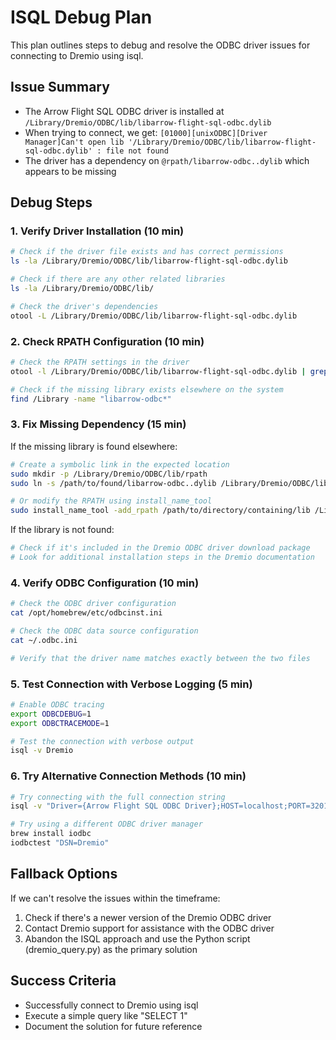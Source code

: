 # ISQL Debug Plan

This plan outlines steps to debug and resolve the ODBC driver issues for connecting to Dremio using isql.

## Issue Summary

- The Arrow Flight SQL ODBC driver is installed at `/Library/Dremio/ODBC/lib/libarrow-flight-sql-odbc.dylib`
- When trying to connect, we get: `[01000][unixODBC][Driver Manager]Can't open lib '/Library/Dremio/ODBC/lib/libarrow-flight-sql-odbc.dylib' : file not found`
- The driver has a dependency on `@rpath/libarrow-odbc..dylib` which appears to be missing

## Debug Steps

### 1. Verify Driver Installation (10 min)

```bash
# Check if the driver file exists and has correct permissions
ls -la /Library/Dremio/ODBC/lib/libarrow-flight-sql-odbc.dylib

# Check if there are any other related libraries
ls -la /Library/Dremio/ODBC/lib/

# Check the driver's dependencies
otool -L /Library/Dremio/ODBC/lib/libarrow-flight-sql-odbc.dylib
```

### 2. Check RPATH Configuration (10 min)

```bash
# Check the RPATH settings in the driver
otool -l /Library/Dremio/ODBC/lib/libarrow-flight-sql-odbc.dylib | grep -A2 RPATH

# Check if the missing library exists elsewhere on the system
find /Library -name "libarrow-odbc*"
```

### 3. Fix Missing Dependency (15 min)

If the missing library is found elsewhere:

```bash
# Create a symbolic link in the expected location
sudo mkdir -p /Library/Dremio/ODBC/lib/rpath
sudo ln -s /path/to/found/libarrow-odbc..dylib /Library/Dremio/ODBC/lib/rpath/libarrow-odbc..dylib

# Or modify the RPATH using install_name_tool
sudo install_name_tool -add_rpath /path/to/directory/containing/lib /Library/Dremio/ODBC/lib/libarrow-flight-sql-odbc.dylib
```

If the library is not found:

```bash
# Check if it's included in the Dremio ODBC driver download package
# Look for additional installation steps in the Dremio documentation
```

### 4. Verify ODBC Configuration (10 min)

```bash
# Check the ODBC driver configuration
cat /opt/homebrew/etc/odbcinst.ini

# Check the ODBC data source configuration
cat ~/.odbc.ini

# Verify that the driver name matches exactly between the two files
```

### 5. Test Connection with Verbose Logging (5 min)

```bash
# Enable ODBC tracing
export ODBCDEBUG=1
export ODBCTRACEMODE=1

# Test the connection with verbose output
isql -v Dremio
```

### 6. Try Alternative Connection Methods (10 min)

```bash
# Try connecting with the full connection string
isql -v "Driver={Arrow Flight SQL ODBC Driver};HOST=localhost;PORT=32010;UID=bot;PWD=serra1bot"

# Try using a different ODBC driver manager
brew install iodbc
iodbctest "DSN=Dremio"
```

## Fallback Options

If we can't resolve the issues within the timeframe:

1. Check if there's a newer version of the Dremio ODBC driver
2. Contact Dremio support for assistance with the ODBC driver
3. Abandon the ISQL approach and use the Python script (dremio_query.py) as the primary solution

## Success Criteria

- Successfully connect to Dremio using isql
- Execute a simple query like "SELECT 1"
- Document the solution for future reference
